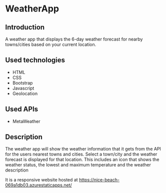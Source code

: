 # WeatherApp

## Introduction
A weather app that displays the 6-day weather forecast for nearby towns/cities based on your current location.

## Used technologies
- HTML
- CSS
- Bootstrap
- Javascript
- Geolocation

## Used APIs
- MetaWeather

## Description
The weather app will show the weather information that it gets from the API for the users nearest towns and cities.  Select a town/city and the weather forecast is displayed for that location.  This includes an icon that shows the weather status, the lowest and maximum temperature and the weather description

It is a responsive website hosted at https://nice-beach-069a1db03.azurestaticapps.net/


